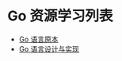 # Go 资源学习列表

- [Go 语言原本](https://golang.design/under-the-hood/)
- [Go 语言设计与实现](https://draveness.me/golang/)